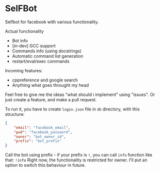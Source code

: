 # SelFBot

Selfbot for facebook with various functionality.

Actual functionality

- Bot info
- [in-dev] GCC support
- Commands info (using docstrings)
- Automatic command list generation
- restart/eval/exec commands

Incoming features:

- cppreference and google search
- Anything what goes throught my head

Feel free to give me the ideas "what should i implement" using "issues". Or just create a feature, and make a pull request.

To run it, you have to create ``login.json`` file in ``db`` directory, with this structure:

```json
{
    "email": "facebook_email",
    "pwd": "facebook_password",
    "owner": "bot_owner_id",
    "prefix": "bot_prefix"
}
```

Call the bot using prefix - if your prefix is ``!``, you can call ``info`` function like that: ``!info``
Right now, the functionality is restricted for owner. I'll put an option to switch this behaviour in future.